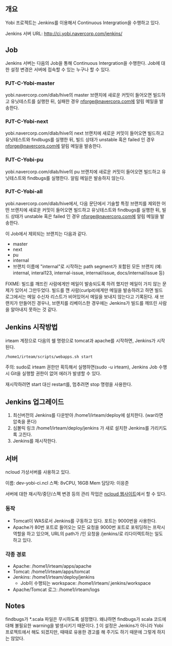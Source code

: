 개요
----

Yobi 프로젝트는 Jenkins를 이용해서 Continuous Intergration을 수행하고 있다.

Jenkins 서버 URL: http://ci.yobi.navercorp.com/jenkins/

Job
---

Jenkins 서버는 다음의 Job을 통해 Continuous Intergration을 수행한다. Job에 대한
설정 변경은 서버에 접속할 수 있는 누구나 할 수 있다.

### PJT-C-Yobi-master

yobi.navercorp.com/dlab/hive의 master 브랜치에 새로운 커밋이 들어오면 빌드하고
유닛테스트를 실행한 뒤, 실패한 경우 nforge@navercorp.com에 알림 메일을
발송한다.

### PJT-C-Yobi-next

yobi.navercorp.com/dlab/hive의 next 브랜치에 새로운 커밋이 들어오면 빌드하고
유닛테스트와 findbugs를 실행한 뒤, 빌드 상태가 unstable 혹은 failed 인 경우
nforge@navercorp.com에 알림 메일을 발송한다.

### PJT-C-Yobi-pu

yobi.navercorp.com/dlab/hive의 pu 브랜치에 새로운 커밋이 들어오면 빌드하고
유닛테스트와 findbugs를 실행한다. 알림 메일은 발송하지 않는다.

### PJT-C-Yobi-all

yobi.navercorp.com/dlab/hive에서, 다음 문단에서 기술할 특정 브랜치를 제외한
어떤 브랜치에 새로운 커밋이 들어오면 빌드하고 유닛테스트와 findbugs를 실행한
뒤, 빌드 상태가 unstable 혹은 failed 인 경우 nforge@navercorp.com에 알림 메일을
발송한다.

이 Job에서 제외되는 브랜치는 다음과 같다.

* master
* next
* pu
* internal
* 브랜치 이름에 "internal"로 시작하는 path segment가 포함된 모든 브랜치 (예:
  internal, interal123, internal-issue, internal/issue, docs/internal/issue 등)

FIXME: 빌드를 깨뜨린 사람에게만 메일이 발송되도록 하려 했지만 메일이 가지 않는
문제가 있어서 그만두었다. 빌드를 깬 사람(curlpit)에게만 메일을 발송하려고 하면
빌드 로그에서는 메일 수신자 리스트가 비어있어서 메일을 보내지 않는다고
기록된다. 새 브랜치가 만들어진 경우나, 브랜치를 리베이스한 경우에는 Jenkins가
빌드를 깨뜨린 사람을 알아내지 못하는 것 같다.

Jenkins 시작방법
----------------

irteam 계정으로 다음의 쉘 명령으로 tomcat과 apache를 시작하면, Jenkins가 시작된다.

    /home1/irteam/scripts/webapps.sh start

주의: sudo로 irteam 권한만 획득해서 실행하면(sudo -u irteam), Jenkins Job 수행
시 Git을 실행할 권한이 없어 에러가 발생할 수 있다.

재시작하려면 start 대신 restart를, 멈추려면 stop 명령을 사용한다.

Jenkins 업그레이드
------------------

1. 최신버전의 Jenkins를 다운받아 /home1/irteam/deploy에 설치한다. (war라면 압축을 푼다)
2. 심볼릭 링크 /home1/irteam/deploy/jenkins 가 새로 설치한 Jenkins를 가리키도록 고친다.
3. Jenkins를 재시작한다.

서버
----

ncloud 가상서버를 사용하고 있다.

이름: dev-yobi-ci.ncl
스펙: 8vCPU, 16GB Mem
담당자: 이응준

서버에 대한 재시작/중단/스펙 변경 등의 관리 작업은
[ncloud 웹사이트](http://ncloud.nhncorp.com/)에서 할 수 있다.

### 동작

* Tomcat이 WAS로서 Jenkins를 구동하고 있다. 포트는 9000번을 사용한다.
* Apache가 80번 포트로 들어오는 모든 요청을 9000번 포트로 포워딩하는 프락시
  역할을 하고 있으며, URL의 path가 /인 요청을 /jenkins/로 리다이렉트하는 일도
  하고 있다.

### 각종 경로

* Apache: /home1/irteam/apps/apache
* Tomcat: /home1/irteam/apps/tomcat
* Jenkins: /home1/irteam/deploy/jenkins
    * Job이 수행되는 workspace: /home1/irteam/.jenkins/workspace
* Apache/Tomcat 로그: /home1/irteam/logs

Notes
-----

findbugs가 *.scala 파일은 무시하도록 설정했다. 왜냐하면 findbugs가 scala 코드에
대해 불필요한 warning을 발생시키기 때문이다. [1][2] 이 설정은 Jenkins가 아니라
Yobi 프로젝트에서 해도 되겠지만, 때때로 유용한 경고를 해 주기도 하기 때문에
그렇게 하지는 않았다.

[1]: https://github.com/Netflix/archaius/issues/85
[2]: http://stackoverflow.com/questions/22617713/whats-the-current-state-of-static-analysis-tools-for-scala
